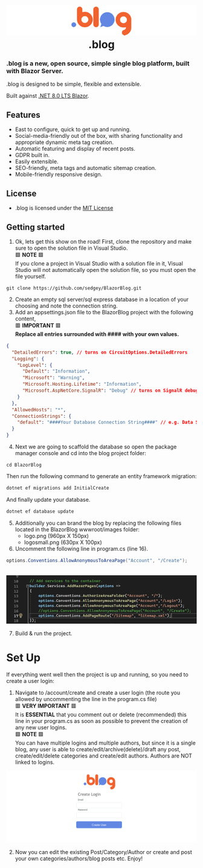 ﻿<h1 align="center">

<img src="logosmall.png"/>
<br/>
.blog
</h1>

### **.blog** is a new, open source, simple single blog platform, built with Blazor Server. 

.blog is designed to be simple, flexible and extensible.

Built against [.NET 8.0 LTS Blazor](https://learn.microsoft.com/en-us/aspnet/core/blazor/?view=aspnetcore-8.0).

## Features

- East to configure, quick to get up and running.
- Social-media-friendly out of the box, with sharing functionality and appropriate dynamic meta tag creation.
- Automatic featuring and display of recent posts.
- GDPR built in.
- Easily extensible.
- SEO-friendly, meta tags and automatic sitemap creation.
- Mobile-friendly responsive design.

## License
  
- .blog is licensed under the [MIT License](https://github.com/sedgey/BlazorBlog/blob/master/LICENSE.txt)

## Getting started

1. Ok, lets get this show on the road! First, clone the repository and make sure to open the solution file in Visual Studio.\
🟩 __NOTE__ 🟩\
If you clone a project in Visual Studio with a solution file in it, Visual Studio will not automatically open the solution file, so you must open the file yourself.
```
git clone https://github.com/sedgey/BlazorBlog.git
```
2. Create an empty sql server/sql express database in a location of your choosing and note the connection string.
3. Add an appsettings.json file to the BlazorBlog project with the following content,\
🟥 __IMPORTANT__ 🟥\
__Replace all entries surrounded with #### with your own values.__
```JSON with comments
{
  "DetailedErrors": true, // turns on CircuitOptions.DetailedErrors
  "Logging": {
    "LogLevel": {
      "Default": "Information",
      "Microsoft": "Warning",
      "Microsoft.Hosting.Lifetime": "Information",
      "Microsoft.AspNetCore.SignalR": "Debug" // turns on SignalR debugging
    }
  },
  "AllowedHosts": "*",
  "ConnectionStrings": {
    "default": "####Your Database Connection String####" // e.g. Data Source=YourComputer\\SQLEXPRESS;Integrated Security=True;Database=BlazorBlog;Trust Server Certificate=true;
  }
}
```
4. Next we are going to scaffold the database so open the package manager console and cd into the blog project folder:
```
cd BlazorBlog
```
 Then run the following command to generate an entity framework migration: 
 ```PowerShell
 dotnet ef migrations add InitialCreate
 ```
 And finally update your database.
 ```PowerShell
 dotnet ef database update
 ```
 5. Additionally you can brand the blog by replacing the following files located in the BlazorBlog wwwroot/images folder:
    - logo.png (960px X 150px)
    - logosmall.png (630px X 100px)
 6. Uncomment the following line in program.cs (line 16).
 ```C#
 options.Conventions.AllowAnonymousToAreaPage("Account", "/Create");
 ```
 \
 <img src="programcs.png"/>
 
 
 7. Build & run the project.

 # Set Up
 If everything went well then the project is up and running, so you need to create a user login:
 1. Navigate to /account/create and create a user login (the route you allowed by uncommenting the line in the program.cs file)\
 🟥 __VERY IMPORTANT__ 🟥\
It is __ESSENTIAL__ that you comment out or delete (recommended) this line in your program.cs as soon as possible to prevent the creation of any new user logins.\
 🟩 __NOTE__ 🟩\
You can have multiple logins and multiple authors, but since it is a single blog, 
any user is able to create/edit/archive(delete)/draft any post, create/edit/delete categories and create/edit authors. Authors are NOT linked to logins.

 <img src="createlogin.png"/>
 
 2. Now you can edit the existing Post/Category/Author or create and post your own categories/authors/blog posts etc. Enjoy!
 